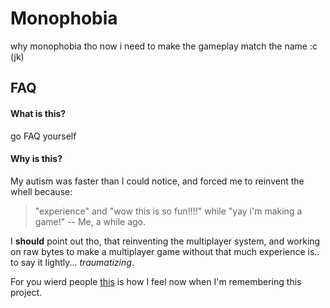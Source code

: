 


# Monophobia

why monophobia tho now i need to make the gameplay match the name :c (jk)


## FAQ

#### What is this?

go FAQ yourself

#### Why is this?

My autism was faster than I could notice, and forced me to reinvent the whell because:

>  "experience" and "wow this is so fun!!!!" while "yay i'm making a game!"
-- Me, a while ago.


I **should** point out tho, that reinventing the multiplayer system, and working on raw bytes to make a multiplayer game without that much experience is.. to say it lightly... *traumatizing*. 

For you wierd people [this](https://open.spotify.com/track/2bpWyCj94RZBXCMdvkV0Mt?si=6b6be521de41414d) is how I feel now when I'm remembering this project.
